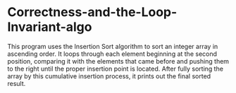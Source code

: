 # Correctness-and-the-Loop-Invariant-algo
This program uses the Insertion Sort algorithm to sort an integer array in ascending order. It loops through each element beginning at the second position, comparing it with the elements that came before and pushing them to the right until the proper insertion point is located. After fully sorting the array by this cumulative insertion process, it prints out the final sorted result.

